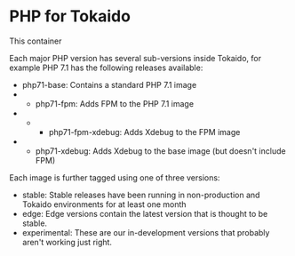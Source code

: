 PHP for Tokaido
=====

This container 


Each major PHP version has several sub-versions inside Tokaido, for example
PHP 7.1 has the following releases available:

- php71-base: Contains a standard PHP 7.1 image
- - php71-fpm: Adds FPM to the PHP 7.1 image
- - - php71-fpm-xdebug: Adds Xdebug to the FPM image
- - php71-xdebug: Adds Xdebug to the base image (but doesn't include FPM)


Each image is further tagged using one of three versions:

- stable: Stable releases have been running in non-production and Tokaido environments for at least one month
- edge: Edge versions contain the latest version that is thought to be stable. 
- experimental: These are our in-development versions that probably aren't working just right. 